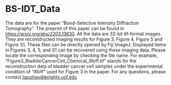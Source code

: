 # BS-IDT_Data
The data are for the paper “Bond-Selective Intensity Diffraction Tomography”. The preprint of this paper can be found in https://arxiv.org/abs/2203.13630. All the data are 32-bit tif-format images. They are reconstructed imaging results for Figure 3, Figure 4, Figure 5 and Figure S1. These files can be directly opened by Fiji ImageJ. Displayed items in Figures 3, 4, 5, and S1 can be recovered using these imaging data. Please locate the corresponding image by checking the file name. For example, “Figure3_BladderCancerCell_Chemical_IRoff.tif” stands for the reconstruction data of bladder cancer cell samples under the experimental condition of “IRoff” used for Figure 3 in the paper. 
For any questions, please contact jianzhao@knights.ucf.edu 

